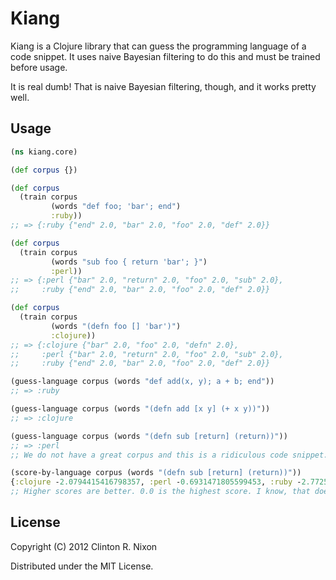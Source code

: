 # Kiang

Kiang is a Clojure library that can guess the programming language of a code
snippet. It uses naive Bayesian filtering to do this and must be trained
before usage.

It is real dumb! That is naive Bayesian filtering, though, and it works
pretty well.

## Usage

``` clojure
(ns kiang.core)

(def corpus {})

(def corpus 
  (train corpus
         (words "def foo; 'bar'; end")
         :ruby))
;; => {:ruby {"end" 2.0, "bar" 2.0, "foo" 2.0, "def" 2.0}}

(def corpus
  (train corpus
         (words "sub foo { return 'bar'; }")
         :perl))
;; => {:perl {"bar" 2.0, "return" 2.0, "foo" 2.0, "sub" 2.0}, 
;;     :ruby {"end" 2.0, "bar" 2.0, "foo" 2.0, "def" 2.0}}

(def corpus
  (train corpus
         (words "(defn foo [] 'bar')")
         :clojure))
;; => {:clojure {"bar" 2.0, "foo" 2.0, "defn" 2.0}, 
;;     :perl {"bar" 2.0, "return" 2.0, "foo" 2.0, "sub" 2.0}, 
;;     :ruby {"end" 2.0, "bar" 2.0, "foo" 2.0, "def" 2.0}}

(guess-language corpus (words "def add(x, y); a + b; end"))
;; => :ruby

(guess-language corpus (words "(defn add [x y] (+ x y))"))
;; => :clojure

(guess-language corpus (words "(defn sub [return] (return))"))
;; => :perl
;; We do not have a great corpus and this is a ridiculous code snippet.

(score-by-language corpus (words "(defn sub [return] (return))"))
{:clojure -2.0794415416798357, :perl -0.6931471805599453, :ruby -2.772588722239781}
;; Higher scores are better. 0.0 is the highest score. I know, that doesn't make a lot of sense.
```

## License

Copyright (C) 2012 Clinton R. Nixon

Distributed under the MIT License.
